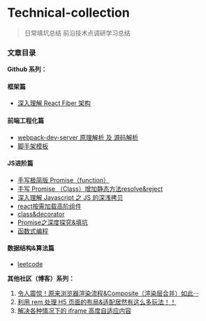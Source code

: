# Technical-collection

> 日常填坑总结
> 前沿技术点调研学习总结

### 文章目录

**Github 系列：**

#### 框架篇

- [深入理解 React Fiber 架构](./react-fiber/README.md)

#### 前端工程化篇
- [webpack-dev-server 原理解析 及 源码解析](./webpack-dev-server/README.md)
- [脚手架模板](https://github.com/dylan-farm/cli-demo)


#### JS进阶篇

- [手写极简版 Promise（function）](./MyPromise/MyPromise.js)
- [手写 Promise （Class）增加静态方法resolve&reject](./MyPromiseClass/MyPromise.js)
- [深入理解 Javascript 之 JS 的深浅拷贝](./objCopy/objCopy.js)
- [react按需加载高阶组件](./AsyncComponent/AsyncComponent.js)
- [class&decorator](./class&decorator/class&decorator.md)
- [Promise之深度探究&填坑](./Promise/README.md)
- [函数式编程](./FP/README.md)
#### 数据结构&算法篇
- [leetcode](./leetcode)

**其他社区（博客）系列：**

1. [令人震惊！原来浏览器渲染流程&Composite（渲染层合并）如此···](https://segmentfault.com/a/1190000014520786)
2. [利用 rem 处理 H5 页面的布局&适配居然有这么多玩法！！](https://segmentfault.com/a/1190000012804903)
3. [解决各种情况下的 iframe 高度自适应内容](https://segmentfault.com/a/1190000011507804)
